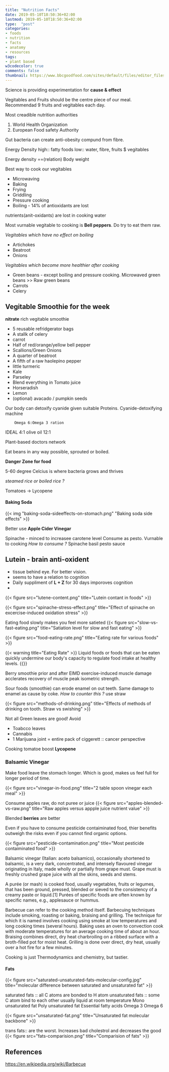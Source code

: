 ```yaml
---
title: "Nutrition Facts"
date: 2019-05-10T18:50:36+02:00
lastmod: 2019-05-10T18:50:36+02:00
type:  "post"
categories:
- foods
- nutrition
- facts
- anatomy
- resources
tags:
- plant based
w3codecolor: true
comments: false
thumbnail: https://www.bbcgoodfood.com/sites/default/files/editor_files/2017/11/plant-based-diet-guide-main-image-700-350.jpg
---
```


Science is providing experimentation for **cause & effect**

Vegitables and Fruits should be the centre piece of our meal.
Recommendad 9 fruits and vegitables each day.

Most creadible nutrition authorities
1. World Health Organization
2. European Food safety Authority

Gut bacteria can create anti-obesity compund from fibre.

Energy Density
    high:: fatty foods
    low:: water, fibre, fruits $ vegitables

Energy density ==(relation) Body weight

Best way to cook our vegitables

* Microwaving
* Baking
* Frying
* Griddling
* Pressure cooking
* Boiling - 14% of antioxidants are lost

nutrients(anit-oxidants) are lost in cooking water

Most vurnable vegitable to cooking is **Bell peppers**. Do try to eat them raw.

*Vegitables which have no effect on boiling*

* Artichokes
* Beatroot
* Onions

*Vegitables which become more healthier after cooking*

* Green beans - except boiling and pressure cooking. Microwaved green beans >> Raw green beans
* Carrots
* Celery

## Vegitable Smoothie for the week

**nitrate** rich vegitable smoothie

* 5 reusable refridgerator bags
* A stallk of celery
* carrot
* Half of red/orange/yellow bell pepper
* Scallions/Green Onions 
* A quarter of beatroot
* A fifth of a raw haolepino pepper
* little turmeric
* Kale
* Parseley
* Blend everything in Tomato juice
* Horseradish
* Lemon
* (optional) avacado / pumpkin seeds

Our body can detoxify cyanide given suitable Proteins. Cyanide-detoxifying machine

        Omega 6:Omega 3 ration
IDEAL       4:1
olive oil   12:1

Plant-based doctors network

Eat beans in any way possible, sprouted or boiled.

**Danger Zone for food**

5-60 degree Celcius is where bacteria grows and thrives

*steamed rice or boiled rice ?*


Tomatoes -> Lycopene

#### Baking Soda

{{< img "baking-soda-sideeffects-on-stomach.png" "Baking soda side effects" >}}

Better use **Apple Cider Vinegar**

Spinache - minced to increasee carotene level
Consume as pesto.
Vurnable to cooking
*How to consume ?*
Spinache basil pesto sauce

## Lutein - brain anti-oxident

* tissue behind eye. For better vision.
* seems to have a relation to cognition
* Daily suppliment of **L + Z** for 30 days imporoves cognition
* 

{{< figure src="lutene-content.png" title="Lutein contant in foods" >}}

{{< figure src="spinache-stress-effect.png" title="Effect of spinache on excercise-induced oxidation stress" >}}

Eating food slowly makes you feel more satieted
{{< figure src="slow-vs-fast-eating.png" title="Satiation level for slow and fast eating" >}}

{{< figure src="food-eating-rate.png" title="Eating rate for various foods" >}}

{{< warning title="Eating Rate" >}}
Liquid foods or foods that can be eaten quickly undermine our body's capacity to regulate food intake at healthy levels.
{{</warning>}}

Berry smoothie prior and after EIMD exercise-induced muscle damage acclerates recovery of muscle peak isometric strength.

Sour foods (smoothie) can erode enamel on out teeth. Same damage to enamel as cause by coke.
*How to counter this ?*
use straw

{{< figure src="methods-of-drinking.png" title="Effects of methods of drinking on tooth. Straw vs swishing" >}}

Not all Green leaves are good!
Avoid
* Toabcco leaves
* Cannabis
* 1 Marijuana joint = entire pack of ciggerett :: cancer perspective


Cooking tomatoe boost **Lycopene**

### Balsamic Vinegar 
Make food leave the stomach longer. Which is good, makes us feel full for longer period of time.

{{< figure src="vinegar-in-food.png" title="2 table spoon vinegar each meal" >}}

Consume apples raw, do not puree or juice
{{< figure src="apples-blended-vs-raw.png" title="Raw apples versus appple juice nutrient value" >}}


Blended **berries** are better

Even if you have to consume pesticide contaiminated food, thier benefits outweigh the risks even if you cannot find organic options.

{{< figure src="pesticide-contamination.png" title="Most pesticide contaiminated food" >}}

Balsamic vinegar (Italian: aceto balsamico), occasionally shortened to balsamic, is a very dark, concentrated, and intensely flavoured vinegar originating in Italy, made wholly or partially from grape must. Grape must is freshly crushed grape juice with all the skins, seeds and stems.

A purée (or mash) is cooked food, usually vegetables, fruits or legumes, that has been ground, pressed, blended or sieved to the consistency of a creamy paste or liquid.[1] Purées of specific foods are often known by specific names, e.g., applesauce or hummus.

Barbecue can refer to the cooking method itself.
Barbecuing techniques include smoking, roasting or baking, braising and grilling. The technique for which it is named involves cooking using smoke at low temperatures and long cooking times (several hours). Baking uses an oven to convection cook with moderate temperatures for an average cooking time of about an hour. Braising combines direct, dry heat charbroiling on a ribbed surface with a broth-filled pot for moist heat. Grilling is done over direct, dry heat, usually over a hot fire for a few minutes.

Cooking is just Thermodynamics and chemistry, but tastier.

#### Fats
{{< figure src="saturated-unsaturated-fats-molecular-config.jpg" title="molecular difference between saturated and unsaturated fat" >}}

saturated fats :: all C atoms are bonded to H atom
unsaturated fats :: some C atom bind to each other
usually liquid at room temperature
    Mono unsaturated fat
    Poly unsaturated fat
      Essential fatty acids
      Omega 3
      Omega 6

{{< figure src="unsaturated-fat.png" title="Unsaturated fat molecular backbone" >}}

trans fats:: are the worst. Increases bad cholestrol and decreases the good
{{< figure src="fats-comparision.png" title="Comparision of fats" >}}


## References
https://en.wikipedia.org/wiki/Barbecue

